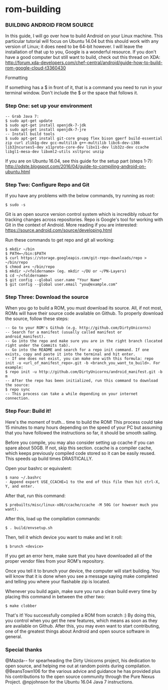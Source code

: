 # rom-building

### BUILDING ANDROID FROM SOURCE 

In this guide, I will go over how to build Android on your Linux machine. This particular tutorial will focus on Ubuntu 14.04 but this should work with any version of Linux; it does need to be 64-bit however. I will leave the installation of that up to you, Google is a wonderful resource. If you don't have a good computer but still want to build, check out this thread on XDA: http://forum.xda-developers.com/chef-central/android/guide-how-to-build-rom-google-cloud-t3360430

Formatting

If something has a $ in front of it, that is a command you need to run in your terminal window. Don't include the $ or the space that follows it.

### Step One: set up your environment 

```
-- Grab Java 7:
$ sudo apt-get update
$ sudo apt-get install openjdk-7-jdk
$ sudo apt-get install openjdk-7-jre
-- Install build tools
$ sudo apt-get install git-core gnupg flex bison gperf build-essential zip curl zlib1g-dev gcc-multilib g++-multilib libc6-dev-i386 lib32ncurses5-dev x11proto-core-dev libx11-dev lib32z-dev ccache libgl1-mesa-dev libxml2-utils xsltproc unzip
```

If you are on Ubuntu 16.04, see this guide for the setup part (steps 1-7): http://odste.blogspot.com/2016/04/guide-to-compiling-android-on-ubuntu.html

### Step Two: Configure Repo and Git  

If you have any problems with the below commands, try running as root:

```
$ sudo -s
```

Git is an open source version control system which is incredibly robust for tracking changes across repositories. Repo is Google's tool for working with Git in the context of Android. More reading if you are interested: https://source.android.com/source/developing.html

Run these commands to get repo and git all working:

```
$ mkdir ~/bin
$ PATH=~/bin:$PATH
$ curl https://storage.googleapis.com/git-repo-downloads/repo > ~/bin/repo
$ chmod a+x ~/bin/repo
$ mkdir ~/<foldername> (eg. mkdir ~/DU or ~/PN-Layers)
$ cd ~/<foldername>
$ git config --global user.name "Your Name"
$ git config --global user.email "you@example.com"
```

### Step Three: Download the source 

When you go to build a ROM, you must download its source. All, if not most, ROMs will have their source code available on Github. To properly download the source, follow these steps:

```
-- Go to your ROM's Github (e.g. http://github.com/DirtyUnicorns)
-- Search for a manifest (usually called manifest or android_manifest).
-- Go into the repo and make sure you are in the right branch (located right under the Commits tab).
-- Go into the README and search for a repo init command. If one exists, copy and paste it into the terminal and hit enter.
-- If one does not exist, you can make one with this formula: repo init -u <url_of_manifest_repo>.git -b <branch_you_want_to_build>. For example:
$ repo init -u http://github.com/DirtyUnicorns/android_manifest.git -b m
-- After the repo has been initialized, run this command to download the source:
$ repo sync
-- This process can take a while depending on your internet connection.
```

### Step Four: Build it! 

Here's the moment of truth... time to build the ROM! This process could take 15 minutes to many hours depending on the speed of your PC but assuming that you have followed the instructions so far, it should be smooth sailing.

Before you compile, you may also consider setting up ccache if you can spare about 50GB. If not, skip this section. ccache is a compiler cache, which keeps previously compiled code stored so it can be easily reused. This speeds up build times DRASTICALLY.

Open your bashrc or equivalent:

```
$ nano ~/.bashrc
- Append export USE_CCACHE=1 to the end of this file then hit ctrl-X, Y, and enter.
```

After that, run this command:

```
$ prebuilts/misc/linux-x86/ccache/ccache -M 50G (or however much you want).
```

After this, load up the compilation commands:

```
$ . build/envsetup.sh
```

Then, tell it which device you want to make and let it roll:

```
$ brunch <device>
```

If you get an error here, make sure that you have downloaded all of the proper vendor files from your ROM's repository.

Once you tell it to brunch your device, the computer will start building. You will know that it is done when you see a message saying make completed and telling you where your flashable zip is located.

Whenever you build again, make sure you run a clean build every time by placing this command in between the other two:

```
$ make clobber
```

That's it! You successfully compiled a ROM from scratch :) By doing this, you control when you get the new features, which means as soon as they are available on Github. After this, you may even want to start contributing, one of the greatest things about Android and open source software in general.

###   Special thanks   

@Mazda-- for spearheading the Dirty Unicorns project, his dedication to open source, and helping me out at random points during compilation.
@BeansTown106 for the various advice and guidance he has provided plus his contributions to the open source community through the Pure Nexus Project.
@npjohnson for the Ubuntu 16.04 Java 7 instructions.
